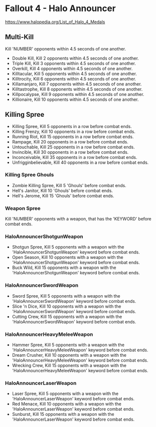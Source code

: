 # Fallout 4 - Halo Announcer

https://www.halopedia.org/List_of_Halo_4_Medals

## Multi-Kill ##
Kill 'NUMBER' opponents within 4.5 seconds of one another.
* Double Kill, Kill 2 opponents within 4.5 seconds of one another.
* Triple Kill, Kill 3 opponents within 4.5 seconds of one another.
* Overkill, Kill 4 opponents within 4.5 seconds of one another.
* Killtacular, Kill 5 opponents within 4.5 seconds of one another.
* Killtrocity, Kill 6 opponents within 4.5 seconds of one another.
* Killamanjaro, Kill 7 opponents within 4.5 seconds of one another.
* Killtastrophe, Kill 8 opponents within 4.5 seconds of one another.
* Killpocalypse, Kill 9 opponents within 4.5 seconds of one another.
* Killionaire, Kill 10 opponents within 4.5 seconds of one another.

## Killing Spree
* Killing Spree, Kill 5 opponents in a row before combat ends.
* Killing Frenzy, Kill 10 opponents in a row before combat ends.
* Running Riot, Kill 15 opponents in a row before combat ends.
* Rampage, Kill 20 opponents in a row before combat ends.
* Untouchable, Kill 25 opponents in a row before combat ends.
* Invincible, Kill 30 opponents in a row before combat ends.
* Inconceivable, Kill 35 opponents in a row before combat ends.
* Unfrigginbelievable, Kill 40 opponents in a row before combat ends.

### Killing Spree Ghouls
* Zombie Killing Spree, Kill 5 'Ghouls' before combat ends.
* Hell's Janitor, Kill 10 'Ghouls' before combat ends.
* Hell's Jerome, Kill 15 'Ghouls' before combat ends.


### Weapon Spree ##
Kill 'NUMBER' opponents with a weapon, that has the 'KEYWORD' before combat ends.

### HaloAnnouncerShotgunWeapon
* Shotgun Spree, Kill 5 opponents with a weapon with the 'HaloAnnouncerShotgunWeapon' keyword before combat ends.
* Open Season, Kill 10 opponents with a weapon with the 'HaloAnnouncerShotgunWeapon' keyword before combat ends.
* Buck Wild, Kill 15 opponents with a weapon with the 'HaloAnnouncerShotgunWeapon' keyword before combat ends.

### HaloAnnouncerSwordWeapon
* Sword Spree, Kill 5 opponents with a weapon with the 'HaloAnnouncerSwordWeapon' keyword before combat ends.
* Slice 'n Dice, Kill 10 opponents with a weapon with the 'HaloAnnouncerSwordWeapon' keyword before combat ends.
* Cutting Crew, Kill 15 opponents with a weapon with the 'HaloAnnouncerSwordWeapon' keyword before combat ends.

### HaloAnnouncerHeavyMeleeWeapon
* Hammer Spree, Kill 5 opponents with a weapon with the 'HaloAnnouncerHeavyMeleeWeapon' keyword before combat ends.
* Dream Crusher, Kill 10 opponents with a weapon with the 'HaloAnnouncerHeavyMeleeWeapon' keyword before combat ends.
* Wrecking Crew, Kill 15 opponents with a weapon with the 'HaloAnnouncerHeavyMeleeWeapon' keyword before combat ends.

### HaloAnnouncerLaserWeapon
* Laser Spree, Kill 5 opponents with a weapon with the 'HaloAnnouncerLaserWeapon' keyword before combat ends.
* Red Menace, Kill 10 opponents with a weapon with the 'HaloAnnouncerLaserWeapon' keyword before combat ends.
* Sunburst, Kill 15 opponents with a weapon with the 'HaloAnnouncerLaserWeapon' keyword before combat ends.
